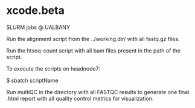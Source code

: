 # xcode.beta
SLURM jobs @ UALBANY

Run the alignment script from the ../working.dir/ with all fastq.gz files.

Run the htseq-count script with all bam files present in the path of the script.

To execute the scripts on headnode7:

$ sbatch scriptName 


Run multiQC in the directory with all FASTQC results to generate one final .html report with all quality control metrics for visualization.

